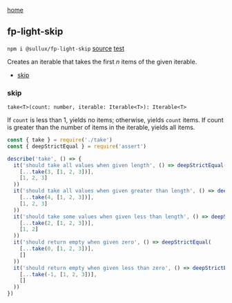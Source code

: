 [home](https://github.com/Sullux/fp-light/blob/master/README.md)

## fp-light-skip

`npm i @sullux/fp-light-skip`
[source](https://github.com/Sullux/fp-light/blob/master/lib/skip/skip.js)
[test](https://github.com/Sullux/fp-light/blob/master/lib/skip/skip.spec.js)

Creates an iterable that takes the first _n_ items of the given iterable.

* [skip](#skip)

### skip

`take<T>(count: number, iterable: Iterable<T>): Iterable<T>`

If `count` is less than 1, yields no items; otherwise, yields `count` items. If count is greater than the number of items in the iterable, yields all items.

```javascript
const { take } = require('./take')
const { deepStrictEqual } = require('assert')

describe('take', () => {
  it('should take all values when given length', () => deepStrictEqual(
    [...take(3, [1, 2, 3])],
    [1, 2, 3]
  ))
  it('should take all values when given greater than length', () => deepStrictEqual(
    [...take(4, [1, 2, 3])],
    [1, 2, 3]
  ))
  it('should take some values when given less than length', () => deepStrictEqual(
    [...take(2, [1, 2, 3])],
    [1, 2]
  ))
  it('should return empty when given zero', () => deepStrictEqual(
    [...take(0, [1, 2, 3])],
    []
  ))
  it('should return empty when given less than zero', () => deepStrictEqual(
    [...take(-1, [1, 2, 3])],
    []
  ))
})
```
